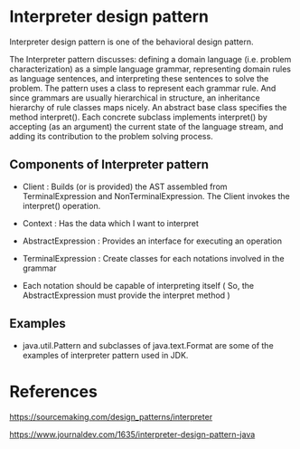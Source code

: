 # Interpreter design pattern

Interpreter design pattern is one of the behavioral design pattern. 

The Interpreter pattern discusses: defining a domain language (i.e. problem characterization) as a simple language grammar, representing domain rules as language sentences, and interpreting these sentences to solve the problem. The pattern uses a class to represent each grammar rule. And since grammars are usually hierarchical in structure, an inheritance hierarchy of rule classes maps nicely.
An abstract base class specifies the method interpret(). Each concrete subclass implements interpret() by accepting (as an argument) the current state of the language stream, and adding its contribution to the problem solving process.

## Components of Interpreter pattern

* Client : Builds (or is provided) the AST assembled from TerminalExpression and NonTerminalExpression. The Client invokes the interpret() operation.
* Context : Has the data which I want to interpret 
* AbstractExpression : Provides an interface for executing an operation 
* TerminalExpression : Create classes for each notations involved in the grammar  
           
       
* Each notation should be capable of interpreting itself ( So, the AbstractExpression must provide the interpret method )

## Examples

* java.util.Pattern and subclasses of java.text.Format are some of the examples of interpreter pattern used in JDK.

References
==========
https://sourcemaking.com/design_patterns/interpreter

https://www.journaldev.com/1635/interpreter-design-pattern-java

